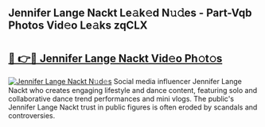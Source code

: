 ## Jennifer Lange Nackt Le𝚊k𝚎d N𝚞𝚍es - Part-Vqb Photos Vid𝚎o Le𝚊ks zqCLX

# <h2><a href="http://fb0dmt.evod.top/?m=Jennifer+Lange+Nackt">🔗 👉🔴 Jennifer Lange Nackt Vid𝚎o Ph𝚘t𝚘s</a></h2>

[![Jennifer Lange Nackt N𝚞d𝚎s](https://i.imgur.com/8V9OHl7.gif)](http://fb0dmt.evod.top/?m=Jennifer+Lange+Nackt)
Social media influencer Jennifer Lange Nackt who creates engaging lifestyle and dance content, featuring solo and collaborative dance trend performances and mini vlogs. The public's Jennifer Lange Nackt trust in public figures is often eroded by scandals and controversies. 
